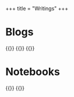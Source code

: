 +++
title = "Writings"
+++

# Blogs

{{<preview src="https://towardsdatascience.com/feature-interactions-524815abec81">}}
{{<preview src="https://towardsdatascience.com/introduction-to-hierarchical-modeling-a5c7b2ebb1ca">}}
{{<preview src="https://towardsdatascience.com/lessons-learnt-working-on-applied-machine-learning-research-1a7a5059aa75">}}

# Notebooks

{{<preview src="https://rpubs.com/suryak/bayesfreqreg">}}
{{<preview src="https://www.kaggle.com/suryathiru/1-tradition-image-processing-feature-extraction">}}
